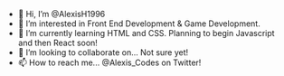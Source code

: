 - 👋 Hi, I’m @AlexisH1996
- 👀 I’m interested in Front End Development & Game Development.
- 🌱 I’m currently learning HTML and CSS. Planning to begin Javascript and then React soon!
- 💞️ I’m looking to collaborate on... Not sure yet!
- 📫 How to reach me... @Alexis_Codes on Twitter!

<!---
AlexisH1996/AlexisH1996 is a ✨ special ✨ repository because its `README.md` (this file) appears on your GitHub profile.
You can click the Preview link to take a look at your changes.
--->
